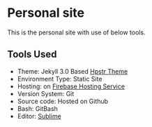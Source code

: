 # Personal site

This is the personal site with use of below tools.

## Tools Used

* Theme: Jekyll 3.0 Based [Hpstr Theme](https://mmistakes.github.io/hpstr-jekyll-theme/theme-setup/)
* Environment Type: Static Site
* Hosting: on [Firebase Hosting Service](https://firebase.google.com)
* Version System: Git 
* Source code: Hosted on Github
* Bash: GitBash
* Editor: [Sublime](https://www.sublimetext.com) 
